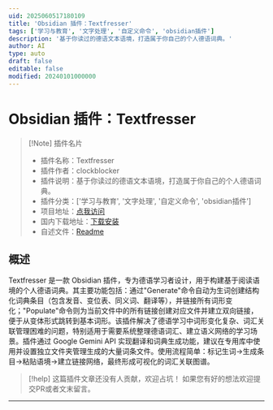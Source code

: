 ```yaml
---
uid: 2025060517180109
title: 'Obsidian 插件：Textfresser'
tags: ['学习与教育', '文字处理', '自定义命令', 'obsidian插件']
description: '基于你读过的德语文本语境，打造属于你自己的个人德语词典。'
author: AI
type: auto
draft: false
editable: false
modified: 20240101000000
---
```


# Obsidian 插件：Textfresser

> [!Note] 插件名片
> - 插件名称：Textfresser
> - 插件作者：clockblocker
> - 插件说明：基于你读过的德语文本语境，打造属于你自己的个人德语词典。
> - 插件分类：['学习与教育', '文字处理', '自定义命令', 'obsidian插件']
> - 项目地址：[点我访问](https://github.com/clockblocker/filler-de)
> - 国内下载地址：[下载安装](https://pkmer.cn/products/plugin/pluginMarket/?cbcr-text-eater-de)
> - 自述文件：[Readme](https://ghproxy.net/https://raw.githubusercontent.com/clockblocker/filler-de/master/README.md)



## 概述

Textfresser 是一款 Obsidian 插件，专为德语学习者设计，用于构建基于阅读语境的个人德语词典。其主要功能包括：通过"Generate"命令自动为生词创建结构化词典条目（包含发音、变位表、同义词、翻译等），并链接所有词形变化；"Populate"命令则为当前文件中的所有链接创建对应文件并建立双向链接，便于从变体形式跳转到基本词形。该插件解决了德语学习中词形变化复杂、词汇关联管理困难的问题，特别适用于需要系统整理德语词汇、建立语义网络的学习场景。插件通过 Google Gemini API 实现翻译和词典生成功能，建议在专用库中使用并设置独立文件夹管理生成的大量词条文件。使用流程简单：标记生词→生成条目→粘贴语境→建立链接网络，最终形成可视化的词汇关联图谱。


> [!help] 
> 这篇插件文章还没有人贡献，欢迎占坑！
> 如果您有好的想法欢迎提交PR或者文末留言。
> 

---




